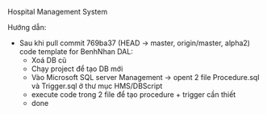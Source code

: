 Hospital Management System

Hướng dẫn:
+ Sau khi pull commit 769ba37 (HEAD -> master, origin/master, alpha2) code template for BenhNhan DAL:
	- Xoá DB cũ
	- Chạy project để tạo DB mới
	- Vào Microsoft SQL server Management -> opent 2 file Procedure.sql và Trigger.sql ở thư mục HMS/DBScript
	- execute code trong 2 file để tạo procedure + trigger cần thiết
	- done

